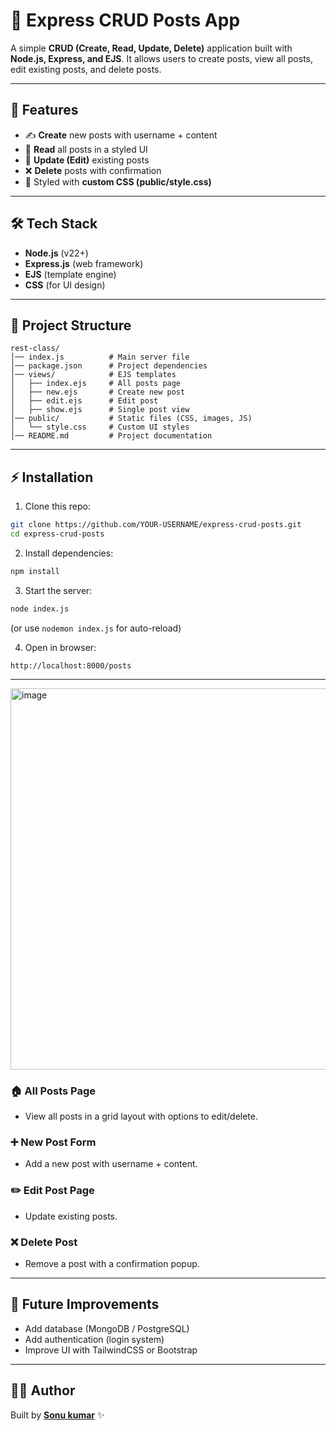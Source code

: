 

# 📌 Express CRUD Posts App

A simple **CRUD (Create, Read, Update, Delete)** application built with **Node.js, Express, and EJS**.
It allows users to create posts, view all posts, edit existing posts, and delete posts.

---

## 🚀 Features

* ✍️ **Create** new posts with username + content
* 📖 **Read** all posts in a styled UI
* 📝 **Update (Edit)** existing posts
* ❌ **Delete** posts with confirmation
* 🎨 Styled with **custom CSS (public/style.css)**

---

## 🛠️ Tech Stack

* **Node.js** (v22+)
* **Express.js** (web framework)
* **EJS** (template engine)
* **CSS** (for UI design)

---

## 📂 Project Structure

```
rest-class/
│── index.js          # Main server file
│── package.json      # Project dependencies
│── views/            # EJS templates
│   ├── index.ejs     # All posts page
│   ├── new.ejs       # Create new post
│   ├── edit.ejs      # Edit post
│   ├── show.ejs      # Single post view
│── public/           # Static files (CSS, images, JS)
│   └── style.css     # Custom UI styles
│── README.md         # Project documentation
```

---

## ⚡ Installation

1. Clone this repo:

```bash
git clone https://github.com/YOUR-USERNAME/express-crud-posts.git
cd express-crud-posts
```

2. Install dependencies:

```bash
npm install
```

3. Start the server:

```bash
node index.js
```

(or use `nodemon index.js` for auto-reload)

4. Open in browser:

```
http://localhost:8000/posts
```

---

<img width="1362" height="610" alt="image" src="https://github.com/user-attachments/assets/77933a81-086b-4209-b321-39f382d8a8da" />


### 🏠 All Posts Page

* View all posts in a grid layout with options to edit/delete.

### ➕ New Post Form

* Add a new post with username + content.

### ✏️ Edit Post Page

* Update existing posts.

### ❌ Delete Post

* Remove a post with a confirmation popup.

---

## 📝 Future Improvements

* Add database (MongoDB / PostgreSQL)
* Add authentication (login system)
* Improve UI with TailwindCSS or Bootstrap

---

## 👨‍💻 Author

Built by **[Sonu kumar](https://github.com/YOUR-USERNAME)** ✨

